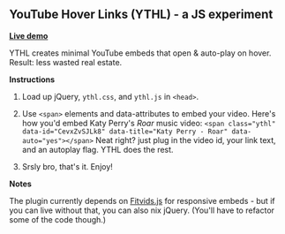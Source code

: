 ## YouTube Hover Links (YTHL) - a JS experiment

**[Live demo](http://nealrs.github.io/YTHL)**

YTHL creates minimal YouTube embeds that open & auto-play on hover. Result: less wasted real estate.

**Instructions**

1. Load up jQuery, `ythl.css`, and  `ythl.js` in `<head>`.

2. Use `<span>` elements and data-attributes to embed your video. Here's how you'd embed Katy Perry's _Roar_ music video: `<span class="ythl" data-id="CevxZvSJLk8" data-title="Katy Perry - Roar" data-auto="yes"></span>` Neat right? just plug in the video id, your link text, and an autoplay flag. YTHL does the rest.

3. Srsly bro, that's it. Enjoy!

**Notes**

The plugin currently depends on  [Fitvids.js](https://github.com/davatron5000/FitVids.js) for responsive embeds - but if you can live without that, you can also nix jQuery. (You'll have to refactor some of the code though.)
